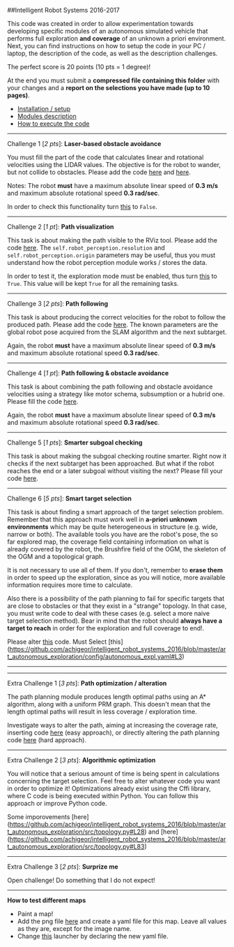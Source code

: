 ##Intelligent Robot Systems 2016-2017

This code was created in order to allow experimentation towards developing specific modules of an autonomous simulated vehicle that performs full exploration **and coverage** of an unknown a priori environment. Next, you can find instructions on how to setup the code in your PC / laptop, the description of the code, as well as the description challenges.

The perfect score is 20 points (10 pts = 1 degree)!

At the end you must submit a **compressed file containing this folder** with your changes and a **report on the selections you have made (up to 10 pages)**.

- [Installation / setup](https://github.com/etsardou/intelligent_robot_systems_2016/blob/master/documentation/setup.md)
- [Modules description](https://github.com/etsardou/intelligent_robot_systems_2016/blob/master/documentation/structure.md)
- [How to execute the code](https://github.com/etsardou/intelligent_robot_systems_2016/blob/master/documentation/launch_code.md)

---

Challenge 1 [*2 pts*]: **Laser-based obstacle avoidance**

You must fill the part of the code that calculates linear and rotational velocities using the LIDAR values. The objective is for the robot to wander, but not collide to obstacles. Please add the code [here](https://github.com/achigeor/intelligent_robot_systems_2016/blob/master/art_autonomous_exploration/src/speeds_assignment.py#L73) and [here](https://github.com/etsardou/intelligent_robot_systems_2016/blob/master/art_autonomous_exploration/src/speeds_assignment.py#L131).

Notes: The robot **must** have a maximum absolute linear speed of **0.3 m/s** and maximum absolute rotational speed **0.3 rad/sec**. 

In order to check this functionality turn [this](https://github.com/etsardou/intelligent_robot_systems_2016/blob/master/art_autonomous_exploration/config/autonomous_expl.yaml#L9) to ```False```.

---

Challenge 2 [*1 pt*]: **Path visualization**

This task is about making the path visible to the RViz tool. Please add the code [here](https://github.com/achigeor/intelligent_robot_systems_2016/blob/master/art_autonomous_exploration/src/navigation.py#252). The ```self.robot_perception.resolution``` and ```self.robot_perception.origin``` parameters may be useful, thus you must understand how the robot perception module works / stores the data.

In order to test it, the exploration mode must be enabled, thus turn [this](https://github.com/etsardou/intelligent_robot_systems_2016/blob/master/art_autonomous_exploration/config/autonomous_expl.yaml#L9) to ```True```. This value will be kept ```True``` for all the remaining tasks.

---

Challenge 3 [*2 pts*]: **Path following**

This task is about producing the correct velocities for the robot to follow the produced path. Please add the code [here](https://github.com/achigeor/intelligent_robot_systems_2016/blob/master/art_autonomous_exploration/src/navigation.py#L290). The known parameters are the global robot pose acquired from the SLAM algorithm and the next subtarget.

Again, the robot **must** have a maximum absolute linear speed of **0.3 m/s** and maximum absolute rotational speed **0.3 rad/sec**.

---

Challenge 4 [*1 pt*]: **Path following & obstacle avoidance**

This task is about combining the path following and obstacle avoidance velocities using a strategy like motor schema, subsumption or a hubrid one. Please fill the code [here](https://github.com/achigeor/intelligent_robot_systems_2016/blob/master/art_autonomous_exploration/src/speeds_assignment.py#L119).

Again, the robot **must** have a maximum absolute linear speed of **0.3 m/s** and maximum absolute rotational speed **0.3 rad/sec**.

---

Challenge 5 [*1 pts*]: **Smarter subgoal checking**

This task is about making the subgoal checking routine smarter. Right now it checks if the next subtarget has been approached. But what if the robot reaches the end or a later subgoal without visiting the next? Please fill your code [here](https://github.com/achigeor/intelligent_robot_systems_2016/blob/master/art_autonomous_exploration/src/navigation.py#L99).

---

Challenge 6 [*5 pts*]: **Smart target selection**

This task is about finding a smart approach of the target selection problem. Remember that this approach must work well in **a-priori unknown environments** which may be quite heterogeneous in structure (e.g. wide, narrow or both). The available tools you have are the robot's pose, the so far explored map, the coverage field containing information on what is already covered by the robot, the Brushfire field of the OGM, the skeleton of the OGM and a topological graph.

It is not necessary to use all of them. If you don't, remember to **erase them** in order to speed up the exploration, since as you will notice, more available information requires more time to calculate. 

Also there is a possibility of the path planning to fail for specific targets that are close to obstacles or that they exist in a "strange" topology. In that case, you must write code to deal with these cases (e.g. select a more naive target selection method). Bear in mind that the robot should **always have a target to reach** in order for the exploration and full coverage to end!.

Please alter [this](https://github.com/achigeor/intelligent_robot_systems_2016/blob/master/art_autonomous_exploration/src/target_selection.py#L120) code.
Must Select [this]
(https://github.com/achigeor/intelligent_robot_systems_2016/blob/master/art_autonomous_exploration/config/autonomous_expl.yaml#L3)

---

---

Extra Challenge 1 [*3 pts*]: **Path optimization / alteration**

The path planning module produces length optimal paths using an A* algorithm, along with a uniform PRM graph. This doesn't mean that the length optimal paths will result in less coverage / exploration time.

Investigate ways to alter the path, aiming at increasing the coverage rate, inserting code [here](https://github.com/etsardou/intelligent_robot_systems_2016/blob/master/art_autonomous_exploration/src/navigation.py#L214) (easy approach), or directly altering the path planning code [here](https://github.com/etsardou/intelligent_robot_systems_2016/tree/master/art_ogmpp) (hard approach).

---

Extra Challenge 2 [*3 pts*]: **Algorithmic optimization**

You will notice that a serious amount of time is being spent in calculations concerning the target selection. Feel free to alter whatever code you want in order to optimize it! Optimizations already exist using the Cffi library, where C code is being executed within Python. You can follow this approach or improve Python code.

Some imporovements [here]
(https://github.com/achigeor/intelligent_robot_systems_2016/blob/master/art_autonomous_exploration/src/topology.py#L28)
and [here]
(https://github.com/achigeor/intelligent_robot_systems_2016/blob/master/art_autonomous_exploration/src/topology.py#L83)

---

Extra Challenge 3 [*2 pts*]: **Surprize me**

Open challenge! Do something that I do not expect!

---

**How to test different maps**

- Paint a map!
- Add the png file [here](https://github.com/stdr-simulator-ros-pkg/stdr_simulator/tree/autonomous_systems/stdr_resources/maps) and create a yaml file for this map. Leave all values as they are, except for the image name.
- Change [this](https://github.com/stdr-simulator-ros-pkg/stdr_simulator/blob/autonomous_systems/stdr_launchers/launch/server_with_map_and_gui_plus_robot.launch) launcher by declaring the new yaml file.
